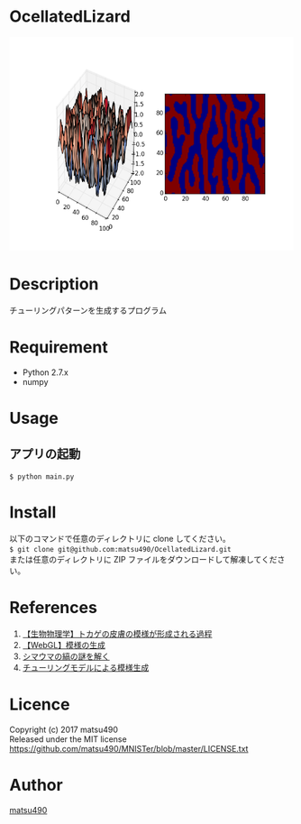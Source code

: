 OcellatedLizard
====

![demoimage](./demoimage.png)

# Description
チューリングパターンを生成するプログラム

# Requirement
- Python 2.7.x
- numpy

# Usage
## アプリの起動  
`$ python main.py`

# Install
以下のコマンドで任意のディレクトリに clone してください。  
`$ git clone git@github.com:matsu490/OcellatedLizard.git`  
または任意のディレクトリに ZIP ファイルをダウンロードして解凍してください。

# References
1. [【生物物理学】トカゲの皮膚の模様が形成される過程](http://www.natureasia.com/ja-jp/nature/pr-highlights/11814?utm_source=Twitter&utm_medium=Social&utm_campaign=NatureJapan "【生物物理学】トカゲの皮膚の模様が形成される過程")
2. [【WebGL】模様の生成](https://www.youtube.com/watch?v=f3pmg5v0E7w "【WebGL】模様の生成")
3. [シマウマの縞の謎を解く](http://www.fbs.osaka-u.ac.jp/labs/skondo/saibokogaku/enigma%20of%20zebra.html "シマウマの縞の謎を解く")
4. [チューリングモデルによる模様生成](http://www.usamimi.info/~ide/programe/turingmodel/#index-CA-simulation "チューリングモデルによる模様生成")

# Licence
Copyright (c) 2017 matsu490  
Released under the MIT license  
https://github.com/matsu490/MNISTer/blob/master/LICENSE.txt  

# Author
[matsu490](https://github.com/matsu490)
